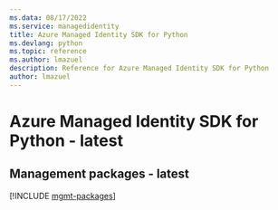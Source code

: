 ```yaml
---
ms.data: 08/17/2022
ms.service: managedidentity
title: Azure Managed Identity SDK for Python
ms.devlang: python
ms.topic: reference
ms.author: lmazuel
description: Reference for Azure Managed Identity SDK for Python
author: lmazuel
---
```

# Azure Managed Identity SDK for Python - latest

## Management packages - latest
[!INCLUDE [mgmt-packages](managed-identity-mgmt-index.md)]